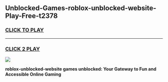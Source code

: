 
## Unblocked-Games-roblox-unblocked-website-Play-Free-t2378
<h3>
<a href="https://premium76.site?title=roblox-unblocked-website&ref=12A">CLICK TO PLAY</a></h3>
<hr>

<h3>
<a href="https://premium76.site?title=roblox-unblocked-website&ref=12A">CLICK 2 PLAY</a>
  
</h3>

<a href="https://premium76.site?title=roblox-unblocked-website&ref=12A"><img src="https://clearcache.store/games.png"></a>


**roblox-unblocked-website games unblocked: Your Gateway to Fun and Accessible Online Gaming**
